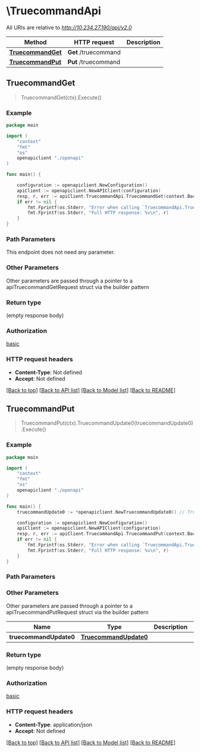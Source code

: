 # \TruecommandApi

All URIs are relative to *http://10.234.27.190/api/v2.0*

Method | HTTP request | Description
------------- | ------------- | -------------
[**TruecommandGet**](TruecommandApi.md#TruecommandGet) | **Get** /truecommand | 
[**TruecommandPut**](TruecommandApi.md#TruecommandPut) | **Put** /truecommand | 



## TruecommandGet

> TruecommandGet(ctx).Execute()



### Example

```go
package main

import (
    "context"
    "fmt"
    "os"
    openapiclient "./openapi"
)

func main() {

    configuration := openapiclient.NewConfiguration()
    apiClient := openapiclient.NewAPIClient(configuration)
    resp, r, err := apiClient.TruecommandApi.TruecommandGet(context.Background()).Execute()
    if err != nil {
        fmt.Fprintf(os.Stderr, "Error when calling `TruecommandApi.TruecommandGet``: %v\n", err)
        fmt.Fprintf(os.Stderr, "Full HTTP response: %v\n", r)
    }
}
```

### Path Parameters

This endpoint does not need any parameter.

### Other Parameters

Other parameters are passed through a pointer to a apiTruecommandGetRequest struct via the builder pattern


### Return type

 (empty response body)

### Authorization

[basic](../README.md#basic)

### HTTP request headers

- **Content-Type**: Not defined
- **Accept**: Not defined

[[Back to top]](#) [[Back to API list]](../README.md#documentation-for-api-endpoints)
[[Back to Model list]](../README.md#documentation-for-models)
[[Back to README]](../README.md)


## TruecommandPut

> TruecommandPut(ctx).TruecommandUpdate0(truecommandUpdate0).Execute()





### Example

```go
package main

import (
    "context"
    "fmt"
    "os"
    openapiclient "./openapi"
)

func main() {
    truecommandUpdate0 := *openapiclient.NewTruecommandUpdate0() // TruecommandUpdate0 |  (optional)

    configuration := openapiclient.NewConfiguration()
    apiClient := openapiclient.NewAPIClient(configuration)
    resp, r, err := apiClient.TruecommandApi.TruecommandPut(context.Background()).TruecommandUpdate0(truecommandUpdate0).Execute()
    if err != nil {
        fmt.Fprintf(os.Stderr, "Error when calling `TruecommandApi.TruecommandPut``: %v\n", err)
        fmt.Fprintf(os.Stderr, "Full HTTP response: %v\n", r)
    }
}
```

### Path Parameters



### Other Parameters

Other parameters are passed through a pointer to a apiTruecommandPutRequest struct via the builder pattern


Name | Type | Description  | Notes
------------- | ------------- | ------------- | -------------
 **truecommandUpdate0** | [**TruecommandUpdate0**](TruecommandUpdate0.md) |  | 

### Return type

 (empty response body)

### Authorization

[basic](../README.md#basic)

### HTTP request headers

- **Content-Type**: application/json
- **Accept**: Not defined

[[Back to top]](#) [[Back to API list]](../README.md#documentation-for-api-endpoints)
[[Back to Model list]](../README.md#documentation-for-models)
[[Back to README]](../README.md)

